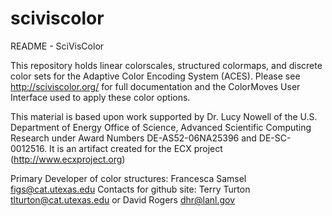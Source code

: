 # sciviscolor

README - SciVisColor 

This repository holds linear colorscales, structured colormaps, and discrete color sets for the Adaptive Color Encoding
System (ACES).  Please see http://sciviscolor.org/ for full documentation and the ColorMoves User Interface used to 
apply these color options.

This material is based upon work supported by Dr. Lucy Nowell of the U.S. Department of Energy Office of Science, 
Advanced Scientific Computing Research under Award Numbers DE-AS52-06NA25396 and DE-SC-0012516. 
It is an artifact created for the ECX project (http://www.ecxproject.org)

Primary Developer of color structures: Francesca Samsel figs@cat.utexas.edu
Contacts for github site: Terry Turton tlturton@cat.utexas.edu or David Rogers dhr@lanl.gov
